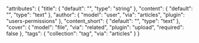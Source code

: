 "attributes": {
    "title": {
      "default": "",
      "type": "string"
    },
    "content": {
      "default": "",
      "type": "text"
    },
    "author": {
      "model": "user",
      "via": "articles",
      "plugin": "users-permissions"
    },
    "content_short": {
      "default": "",
      "type": "text"
    },
    "cover": {
      "model": "file",
      "via": "related",
      "plugin": "upload",
      "required": false
    },
    "tags": {
      "collection": "tag",
      "via": "articles"
    }
  }